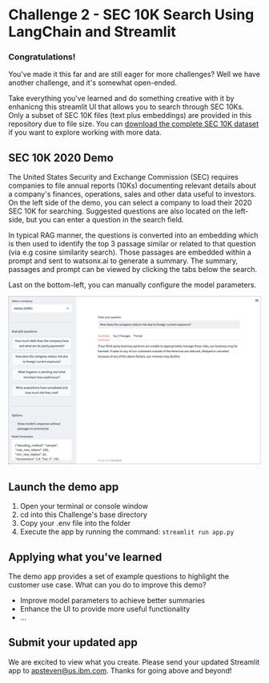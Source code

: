 # Challenge 2 - SEC 10K Search Using LangChain and Streamlit 

### Congratulations!
You've made it this far and are still eager for more challenges?  Well we have another challenge, and it's somewhat open-ended.

Take everything you've learned and do something creative with it by enhanicng this streamlit UI that allows you to search through SEC 10Ks.  Only a subset of SEC 10K files (text plus embeddings) are provided in this repository due to file size. You can [download the complete SEC 10K dataset](https://ibm.box.com/s/r0b6why8fkpv3wcjsj27zhfog5eo7e6e) if you want to explore working with more data.

## SEC 10K 2020 Demo
The United States Security and Exchange Commission (SEC) requires companies to file annual reports (10Ks) documenting relevant details about a company's finances, operations, sales and other data useful to investors.  On the left side of the demo, you can select a company to load their 2020 SEC 10K for searching.  Suggested questions are also located on the left-side, but you can enter a question in the search field.  

In typical RAG manner, the questions is converted into an embedding which is then used to identify the top 3 passage similar or related to that question (via e.g cosine similarity search).  Those passages are embedded within a prompt and sent to watsonx.ai to generate a summary.  The summary, passages and prompt can be viewed by clicking the tabs below the search.  

Last on the bottom-left, you can manually configure the model parameters.

<kbd><p align="center">
  <img src="images/sec-10k-demo.png" width="600"/>
</p></kbd>


## Launch the demo app
1. Open your terminal or console window
2. cd into this Challenge's base directory
3. Copy your .env file into the folder
4. Execute the app by running the command: `streamlit run app.py`

## Applying what you've learned
The demo app provides a set of example questions to highlight the customer use case.  What can you do to improve this demo?
- Improve model parameters to achieve better summaries
- Enhance the UI to provide more useful functionality
- ...

## Submit your updated app
We are excited to view what you create.  Please send your updated Streamlit app to apsteven@us.ibm.com.  Thanks for going above and beyond!

